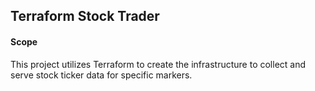 ## Terraform Stock Trader 

#### Scope
This project utilizes Terraform to create the infrastructure to collect and serve stock ticker data for specific markers.
